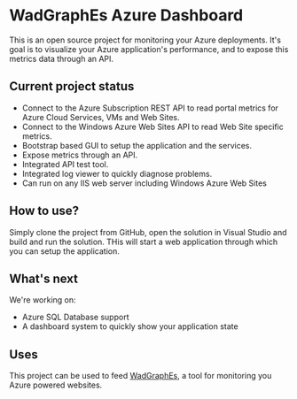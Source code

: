 # WadGraphEs Azure Dashboard
This is an open source project for monitoring your Azure deployments. It's goal is to visualize your Azure application's performance, and to expose this metrics data through an API.

## Current project status
* Connect to the Azure Subscription REST API to read portal metrics for Azure Cloud Services, VMs and Web Sites.
* Connect to the Windows Azure Web Sites API to read Web Site specific metrics.
* Bootstrap based GUI to setup the application and the services.
* Expose metrics through an API.
* Integrated API test tool.
* Integrated log viewer to quickly diagnose problems.
* Can run on any IIS web server including Windows Azure Web Sites

## How to use?
Simply clone the project from GitHub, open the solution in Visual Studio and build and run the solution. THis will start a web application through which you can setup the application.

## What's next
We're working on:
* Azure SQL Database support
* A dashboard system to quickly show your application state

## Uses
This project can be used to feed [WadGraphEs](http://www.wadgraphes.com), a tool for monitoring you Azure powered websites.
